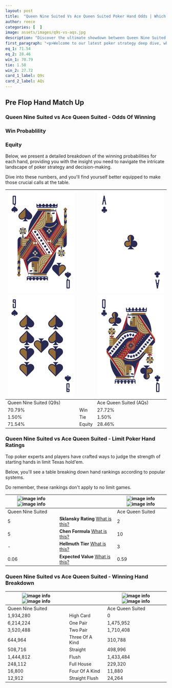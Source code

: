 ```yaml
---
layout: post
title:  "Queen Nine Suited Vs Ace Queen Suited Poker Hand Odds | Which Is The Better Hand In Poker? A Complete Guide"
author: reece
categories: [  ]
image: assets/images/q9s-vs-aqs.jpg
description: "Discover the ultimate showdown between Queen Nine Suited and Ace Queen Suited in poker! Uncover the odds, strategies, and scenarios where one hand triumphs over the other. Get ready to up your poker game with this thrilling analysis."
first_paragraph: "<p>Welcome to our latest poker strategy deep dive, where we're pitting two distinct hands against each other in a high-stakes showdown: Queen Nine Suited vs Ace Queen Suited.</p><p>In the dynamic world of poker, every decision counts, and knowing which hand holds the upper hand is key to your success at the table.</p><p>In this article, we'll dissect these two hands, explore the scenarios where one dominates the other, and equip you with the knowledge to make strategic choices that can tip the odds in your favor.</p><p>Get ready to unravel the intriguing dynamics of these poker hands and elevate your game to new heights.</p>"
eq_1: 71.54
eq_2: 28.46
win_1: 70.79
tie: 1.50
win_2: 27.72
card_1_label: Q9s
card_2_label: AQs
---
```




[comment]: # (sp0)

## Pre Flop Hand Match Up

<div class="table hand-ratings" markdown="1"> 



### Queen Nine Suited vs Ace Queen Suited - Odds Of Winning


  
<div class="row graphs"> 
<div class="col-lg-6">
    <h3>Win Probablility</h3>
    <canvas id="WinChart"></canvas>
</div>
<div class="col-lg-6">
    <h3>Equity</h3>
    <canvas id="EquityChart"></canvas>
</div>
</div>

  Below, we present a detailed breakdown of the winning probabilities for each hand, providing you with the insight you need to navigate the intricate landscape of poker strategy and decision-making. 

Dive into these numbers, and you'll find yourself better equipped to make those crucial calls at the table.


    
| ![image info](assets/images/hand1/q.png) ![image info](assets/images/hand1/9.png) |  | ![image info](assets/images/hand2/a.png) ![image info](assets/images/hand2/q.png) |
| -------- | -------- | -------- |
| Queen Nine Suited (Q9s) |  | Ace Queen Suited (AQs) |
| 70.79% | Win | 27.72% |
| 1.50% | Tie | 1.50% |
| 71.54% | Equity | 28.46% |




[comment]: # (sp1)



### Queen Nine Suited vs Ace Queen Suited - Limit Poker Hand Ratings

Top poker experts and players have crafted ways to judge the strength of starting hands in limit Texas hold'em. 

Below, you'll see a table breaking down hand rankings according to popular systems. 

Do remember, these rankings don't apply to no limit games.


    
| ![image info](https://www.riverpairs.com/assets/images/hand1/q.png) ![image info](https://www.riverpairs.com/assets/images/hand1/9.png) |  | ![image info](https://www.riverpairs.com/assets/images/hand2/a.png) ![image info](https://www.riverpairs.com/assets/images/hand2/q.png) |
| -------- | -------- | -------- |
| Queen Nine Suited |  | Ace Queen Suited |
| 5 | **Sklansky Rating** [What is this?](/sklansky-rating-explained) | 2 |
| 5 | **Chen Formula** [What is this?](/chen-formula-explained) | 10 |
| - | **Hellmuth Tier** [What is this?](/Hellmuth-tier-explained) | 3 |
| 0.06 | **Expected Value** [What is this?](/expected-value-explained) | 0.59 |




[comment]: # (sp2)



### Queen Nine Suited vs Ace Queen Suited - Winning Hand Breakdown


    
| ![image info](https://www.riverpairs.com/assets/images/hand1/q.png) ![image info](https://www.riverpairs.com/assets/images/hand1/9.png) |  | ![image info](https://www.riverpairs.com/assets/images/hand2/a.png) ![image info](https://www.riverpairs.com/assets/images/hand2/q.png) |
| -------- | -------- | -------- |
| Queen Nine Suited |  | Ace Queen Suited |
| 1,934,280 | High Card | 0 |
| 6,214,224 | One Pair | 1,475,952 |
| 3,520,488 | Two Pair | 1,710,408 |
| 644,964 | Three Of A Kind | 310,788 |
| 508,716 | Straight | 498,996 |
| 1,444,812 | Flush | 1,433,484 |
| 248,112 | Full House | 229,320 |
| 16,800 | Four Of A Kind | 11,880 |
| 12,912 | Straight Flush | 24,264 |




[comment]: # (sp3)



</div>

[comment]: # (sp4)



[comment]: # (sp5)

